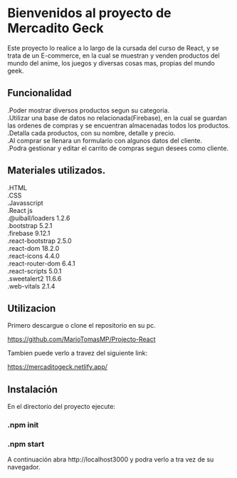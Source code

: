 # Bienvenidos al proyecto de Mercadito Geck

Este proyecto lo realice a lo largo de la cursada del curso de React, y se trata de un E-commerce, en la cual se muestran y venden productos del mundo del anime, los juegos y diversas cosas mas, propias del mundo geek.

## Funcionalidad

.Poder mostrar diversos productos segun su categoria.\
.Utilizar una base de datos no relacionada(Firebase), en la cual se guardan las ordenes de compras y se encuentran almacenadas todos los productos.\
.Detalla cada productos, con su nombre, detalle y precio.\
.Al comprar se llenara un formulario con algunos datos del cliente.\
.Podra gestionar y editar el carrito de compras segun desees como cliente.

## Materiales utilizados.

.HTML\
.CSS\
.Javasscript\
.React js\
.@uiball/loaders 1.2.6\
.bootstrap 5.2.1\
.firebase 9.12.1\
.react-bootstrap 2.5.0\
.react-dom 18.2.0\
.react-icons 4.4.0\
.react-router-dom 6.4.1\
.react-scripts 5.0.1\
.sweetalert2 11.6.6\
.web-vitals 2.1.4


## Utilizacion

Primero descargue o clone el repositorio en su pc.

https://github.com/MarioTomasMP/Projecto-React

Tambien puede verlo a travez del siguiente link:

https://mercaditogeck.netlify.app/

## Instalación

 En el directorio del proyecto ejecute:

### .npm init
### .npm start

A continuación abra http://localhost3000 y podra verlo a tra vez de su navegador.







